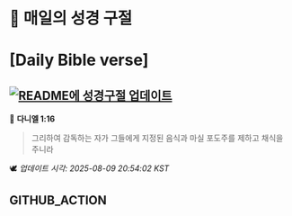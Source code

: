# 🙏 매일의 성경 구절
# [Daily Bible verse]
## [![README에 성경구절 업데이트](https://github.com/DONGSUKA/first_test/actions/workflows/update-readme-bible.yml/badge.svg)](https://github.com/DONGSUKA/first_test/actions/workflows/update-readme-bible.yml)
<!-- START_BIBLE_VERSE -->
📖 **다니엘 1:16**
> 그리하여 감독하는 자가 그들에게 지정된 음식과 마실 포도주를 제하고 채식을 주니라

🕊️ _업데이트 시각: 2025-08-09 20:54:02 KST_
  <!-- END_BIBLE_VERSE -->
## GITHUB_ACTION
